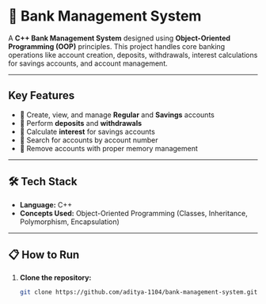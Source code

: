 # 🏦 Bank Management System

A **C++ Bank Management System** designed using **Object-Oriented Programming (OOP)** principles. This project handles core banking operations like account creation, deposits, withdrawals, interest calculations for savings accounts, and account management.

---

## Key Features

- 🔸 Create, view, and manage **Regular** and **Savings** accounts  
- 🔸 Perform **deposits** and **withdrawals**  
- 🔸 Calculate **interest** for savings accounts  
- 🔸 Search for accounts by account number  
- 🔸 Remove accounts with proper memory management  

---

## 🛠️ Tech Stack

- **Language:** C++  
- **Concepts Used:** Object-Oriented Programming (Classes, Inheritance, Polymorphism, Encapsulation)  

---

## 📋 How to Run

1. **Clone the repository:**
   ```bash
   git clone https://github.com/aditya-1104/bank-management-system.git